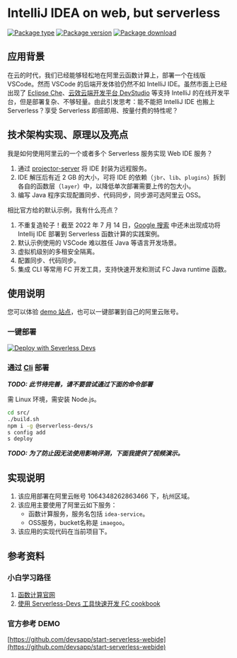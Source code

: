 # IntelliJ IDEA on web, but serverless

[![Package type](https://editor.devsapp.cn/icon?package=idea-webide&type=packageType)](https://www.serverless-devs.com)
[![Package version](https://editor.devsapp.cn/icon?package=idea-webide&type=packageVersion)](https://www.devsapp.cn/details.html?name=idea-webide)
[![Package download](https://editor.devsapp.cn/icon?package=idea-webide&type=packageDownload)](https://www.devsapp.cn/details.html?name=idea-webide)

## 应用背景

在云的时代，我们已经能够轻松地在阿里云函数计算上，部署一个在线版 VSCode。然而 VSCode 的后端开发体验仍然不如 IntelliJ IDE。虽然市面上已经出现了 [Eclipse Che](https://www.eclipse.org/che/)、[云效云端开发平台 DevStudio](https://www.aliyun.com/product/yunxiao/devstudio) 等支持 IntelliJ 的在线开发平台，但是部署复杂、不够轻量。由此引发思考：能不能把 IntelliJ IDE 也搬上 Serverless？享受 Serverless 即搭即用、按量付费的特性呢？

## 技术架构实现、原理以及亮点

我是如何使用阿里云的一个或者多个 Serverless 服务实现 Web IDE 服务？

1. 通过 [projector-server](https://github.com/JetBrains/projector-server) 将 IDE 封装为远程服务。
1. IDE 解压后有近 2 GB 的大小，可将 IDE 的依赖（`jbr`、`lib`、`plugins`）拆到各自的函数层（`layer`）中，以降低单次部署需要上传的包大小。
1. 编写 Java 程序实现配置同步、代码同步，同步源可选阿里云 OSS。

相比官方给的默认示例，我有什么亮点？

1. 不重复造轮子！截至 2022 年 7 月 14 日，[Google 搜索](https://www.google.com/search?q=deploy+intellij+to+serverless) 中还未出现成功将 Intellij IDE 部署到 Serverless 函数计算的实践案例。
1. 默认示例使用的 VSCode 难以胜任 Java 等语言开发场景。
1. 虚拟机级别的多租安全隔离。
1. 配置同步、代码同步。
1. 集成 CLI 等常用 FC 开发工具，支持快速开发和测试 FC Java runtime 函数。

## 使用说明

您可以体验 [demo 站点](http://idea-fc.idea-service.1064348262863466.cn-hangzhou.fc.devsapp.net/)，也可以一键部署到自己的阿里云账号。

### 一键部署

[![Deploy with Severless Devs](https://img.alicdn.com/imgextra/i1/O1CN01w5RFbX1v45s8TIXPz_!!6000000006118-55-tps-95-28.svg)](https://fcnext.console.aliyun.com/applications/create?template=idea-webide)

### 通过 [Cli](https://www.serverless-devs.com/serverless-devs/install) 部署

**_TODO: 此节待完善，请不要尝试通过下面的命令部署_**

需 Linux 环境，需安装 Node.js。

```sh
cd src/
./build.sh
npm i -g @serverless-devs/s
s config add
s deploy
```

**_TODO: 为了防止因无法使用影响评测，下面我提供了视频演示。_**

## 实现说明

1. 该应用部署在阿里云帐号 1064348262863466 下，杭州区域。
1. 该应用主要使用了阿里云如下服务：
    * 函数计算服务，服务名包括 `idea-service`。
    * OSS服务，bucket名称是 `imaegoo`。
1. 该应用的实现代码在当前项目下。

## 参考资料

### 小白学习路径

1. [函数计算官网](https://help.aliyun.com/document_detail/52895.html) 
1. [使用 Serverless-Devs 工具快速开发 FC cookbook](https://docs.serverless-devs.com/fc-faq/s_fc_cookbook/readme)

### 官方参考 DEMO

[https://github.com/devsapp/start-serverless-webide](https://github.com/devsapp/start-serverless-webide)
